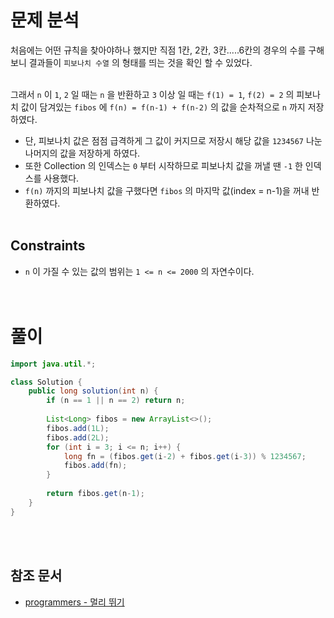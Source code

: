 # 문제 분석
처음에는 어떤 규칙을 찾아야하나 했지만 직점 1칸, 2칸, 3칸.....6칸의 경우의 수를 구해보니 결과들이 `피보나치 수열` 의 형태를 띄는 것을 확인 할 수 있었다.
<br/><br/>

그래서 `n` 이 `1`, `2` 일 때는 `n` 을 반환하고 `3` 이상 일 때는 `f(1) = 1`, `f(2) = 2` 의 피보나치 값이 담겨있는 `fibos` 에 `f(n) = f(n-1) + f(n-2)` 의 값을 순차적으로 `n` 까지 저장하였다.
- 단, 피보나치 값은 점점 급격하게 그 값이 커지므로 저장시 해당 값을 `1234567` 나눈 나머지의 값을 저장하게 하였다.
- 또한 Collection 의 인덱스는 `0` 부터 시작하므로 피보나치 값을 꺼낼 땐 `-1` 한 인덱스를 사용했다.
- `f(n)` 까지의 피보나치 값을 구했다면 `fibos` 의 마지막 값(index = n-1)을 꺼내 반환하였다.
<br/><br/>

## Constraints
- `n` 이 가질 수 있는 값의 범위는 `1 <= n <= 2000` 의 자연수이다.
<br/><br/><br/>

# 풀이
```java
import java.util.*;

class Solution {
    public long solution(int n) {
        if (n == 1 || n == 2) return n;
        
        List<Long> fibos = new ArrayList<>();
        fibos.add(1L);
        fibos.add(2L);
        for (int i = 3; i <= n; i++) {
            long fn = (fibos.get(i-2) + fibos.get(i-3)) % 1234567;
            fibos.add(fn);
        }
        
        return fibos.get(n-1);
    }
}
```
<br/><br/>

## 참조 문서
- [programmers - 멀리 뛰기](https://school.programmers.co.kr/learn/courses/30/lessons/12914)